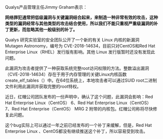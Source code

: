 Qualys产品管理主任Jimmy Graham表示：

**网络罪犯通常把低级漏洞与关键漏洞结合起来，来制造一种非常有效的攻击，这种类型的漏洞经常与其他类型的攻击结合使用，所以我们不能只重视严重级漏洞的补丁更新，而忽略其他一般级别的补丁。**



Qualys 研究实验室的安全团队公开了一个新的有关 Linux 内核的新漏洞 Mutagen Astronomy，编号为 CVE-2018-14634，目前只对CentOS和Red Hat Enterprise Linux（RHEL）发行版有影响。其他 Linux 发行版暂时还没有发现此问题。

此漏洞为攻击者提供了一种获取系统完整root访问权限的方法。整数溢出漏洞（CVE-2018-14634）存在于用于内存管理的关键Linux内核函数create_elf_tables（）中。在64位系统上，本地攻击者可以通过SUID root二进制文件利用此漏洞并获取完整的root特权。

近日，红帽公司团队发布的一份声明中，确认了这个问题，此漏洞会影响：Red Hat Enterprise Linux（CentOS） 6、Red Hat Enterprise Linux（CentOS） 7、Red Hat Enterprise（CentOS） MRG 2 附带的内核包。红帽公司称将尽快修复此问题。

这个bug实际上可以通过一年之前已经发布的一个补丁来缓解，但是，Red Hat Enterprise Linux 、CentOS都没有继续推送这个补丁，所以容易受到攻击。